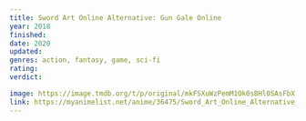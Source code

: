 ```yaml
---
title: Sword Art Online Alternative: Gun Gale Online
year: 2018
finished:
date: 2020
updated:
genres: action, fantasy, game, sci-fi
rating:
verdict:

image: https://image.tmdb.org/t/p/original/mkFSXuWzPemM1Ok0sBHl0SAsFbX.jpg
link: https://myanimelist.net/anime/36475/Sword_Art_Online_Alternative__Gun_Gale_Online
---
```

